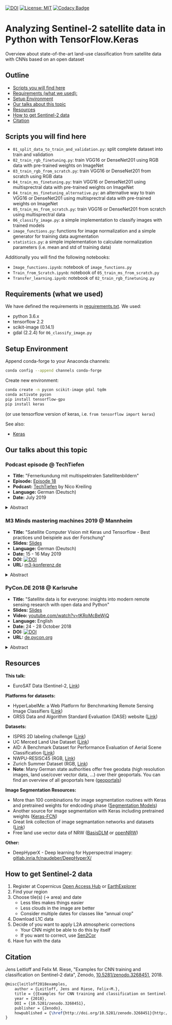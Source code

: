[![DOI](https://zenodo.org/badge/DOI/10.5281/zenodo.3268451.svg)](https://doi.org/10.5281/zenodo.3268451)
[![License: MIT](https://img.shields.io/badge/License-MIT-yellow.svg)](LICENSE)
[![Codacy Badge](https://api.codacy.com/project/badge/Grade/a6b8568aab8c4c319a4f58d84cccf7c0)](https://www.codacy.com/manual/jensleitloff/CNN-Sentinel?utm_source=github.com&amp;utm_medium=referral&amp;utm_content=jensleitloff/CNN-Sentinel&amp;utm_campaign=Badge_Grade)

# Analyzing Sentinel-2 satellite data in Python with TensorFlow.Keras

Overview about state-of-the-art land-use classification from satellite data
with CNNs based on an open dataset

## Outline

* [Scripts you will find here](#scripts-you-will-find-here)
* [Requirements (what we used):](#requirements--what-we-used--)
* [Setup Environment](#setup-environment)
* [Our talks about this topic](#our-talks-about-this-topic)
* [Resources](#resources)
* [How to get Sentinel-2 data](#how-to-get-sentinel-2-data)
* [Citation](#citation)

## Scripts you will find here

* `01_split_data_to_train_and_validation.py`: split complete dataset into train
  and validation
* `02_train_rgb_finetuning.py`: train VGG16 or DenseNet201 using RGB data with
  pre-trained weights on ImageNet
* `03_train_rgb_from_scratch.py`: train VGG16 or DenseNet201 from scratch using
  RGB data
* `04_train_ms_finetuning.py`: train VGG16 or DenseNet201 using multisprectral
  data with pre-trained weights on ImageNet
* `04_train_ms_finetuning_alternative.py`: an alternative way to train VGG16 or
  DenseNet201 using multisprectral data with pre-trained weights on ImageNet
* `05_train_ms_from_scratch.py`: train VGG16 or DenseNet201 from scratch using
  multisprectral data
* `06_classify_image.py`: a simple implementation to classify images with
  trained models
* `image_functions.py`: functions for image normalization and a simple
  generator for training data augmentation
* `statistics.py`: a simple implementation to calculate normalization
  parameters (i.e. mean and std of training data)

Additionally you will find the following notebooks:

* `Image_functions.ipynb`: notebook of `image_functions.py`
* `Train_from_Scratch.ipynb`: notebook of `05_train_ms_from_scratch.py`
* `Transfer_learning.ipynb`: notebook of `02_train_rgb_finetuning.py`

## Requirements (what we used)

We have defined the requirements in [requirements.txt](requirements.txt).
We used:

* python 3.6.x
* tensorflow 2.2
* scikit-image (0.14.1)
* gdal (2.2.4) for `06_classify_image.py`

## Setup Environment

Append conda-forge to your Anaconda channels:

```bash
conda config --append channels conda-forge
```

Create new environment:

```bash
conda create -n pycon scikit-image gdal tqdm
conda activate pycon
pip install tensorflow-gpu
pip install keras
```

(or use tensorflow version of keras, i.e. `from tensorflow import keras`)

See also:

* [Keras](https://keras.io/)

## Our talks about this topic

### Podcast episode @ TechTiefen

* **Title:** "Fernerkundung mit multispektralen Satellitenbildern"
* **Episode:** [Episode 18](https://techtiefen.de/18-fernerkundung-mit-multispektralen-satellitenbildern/)
* **Podcast:** [TechTiefen](https://techtiefen.de) by Nico Kreiling
* **Language:** German (Deutsch)
* **Date:** July 2019

<details><summary>Abstract</summary>
 Jens Leitloff und Felix Riese berichten in Folge 18 von ihrer Forschung am “Institut für Photogrammetrie und Fernerkundung” des Karlsruher Instituts für Technologie. Mit der Bestrebung Nachhaltigkeit zu stärken erforschen die beiden etwa Verfahren, um Wasserqualität anhand von Satellitenaufnahmen zu bewerten oder die Nutzung landwirtschaftlicher Flächen zu kartografieren. Hierfür kommen unterschiedlichste Verfahren zum Einsatz wie Radaraufnahmen oder multispektrale Bilderdaten, die mehr als die drei von Menschen wahrnehmbaren Farbkanäle erfassen. Außerdem geht es um Drohnen, Satelliten und zahlreiche ML-Verfahren wie Transfer- und Aktive Learning. Persönliche Erfahrungen von Jens und Felix im Umgang mit unterschiedlichen Datenmengen runden eine thematisch Breite und anschauliche Folge ab.
</details>

### M3 Minds mastering machines 2019 @ Mannheim

* **Title:** "Satellite Computer Vision mit Keras und Tensorflow - Best practices und beispiele aus der Forschung"
* **Slides:** [Slides](slides/M3-2019_RieseLeitloff_SatelliteCV.pdf)
* **Language:** German (Deutsch)
* **Date:** 15 - 16 May 2019
* **DOI:** [![DOI](https://zenodo.org/badge/DOI/10.5281/zenodo.4056744.svg)](https://doi.org/10.5281/zenodo.4056744)
* **URL:** [m3-konferenz.de](https://m3-konferenz.de/2019/)

<details><summary>Abstract</summary>
> Im Forschungsfeld des Maschinellen Lernens werden zunehmend leicht zugängliche Framework wie Keras, Tensorflow oder Pytorch verwendet. Hierdurch ist ein Austausch und die Wiederverwendung bestehender (trainierter) neuronaler Netze möglich.
>
> Wir am Institut für Photogrammetrie und Fernerkundung (IPF) des Karlsruher Institut für Technologie (KIT) beschäftigen uns unter anderem mit der Analyse von optischen Satellitendaten. Satellitenprogramme wie Sentinel-2 von Copernicus liefern wöchentliche, weltweite und dabei frei zugängliche multispektrale Bilder, die eine Vielzahl neuartiger Anwendungen ermöglichen. Wir nehmen das zum Anlass, eine interaktive Einführung in die Auswertung dieser Satellitendaten mit Learnings aus unserer täglichen Forschung zu geben. Wir sprechen unter anderem über die folgenden Themen:
>
> * Einfacher Umgang mit georeferenzierten Bilddaten
> * Einführung in Learning-From-Scratch und Transfer Learning mit Keras
> * Anpassung von fertigen Netzen an neue Eingangsdaten (RGB → multispektral)
> * Anschauliche Interpretation von Klassifikationsergebnissen
> * Best Practices aus unserer Forschung, die die Arbeit mit Neuronalen Netzen wesentlich vereinfachen und beschleunigen
> * Code und Daten für die ersten Schritte mit CNNs mit Keras in Python, welche in einem GitHub Repository zur Verfügung gestellt werden
</details>

### PyCon.DE 2018 @ Karlsruhe

* **Title:** "Satellite data is for everyone: insights into modern remote sensing research with open data and Python"
* **Slides:** [Slides](slides/PyCon2018_LeitloffRiese_SatelliteData.pdf)
* **Video:** [youtube.com/watch?v=tKRoMcBeWjQ](https://www.youtube.com/watch?v=tKRoMcBeWjQ)
* **Language:** English
* **Date:** 24 - 28 October 2018
* **DOI:** [![DOI](https://zenodo.org/badge/DOI/10.5281/zenodo.4056516.svg)](https://doi.org/10.5281/zenodo.4056516)
* **URL:** [de.pycon.org](https://de.pycon.org)

<details><summary>Abstract</summary>
> The largest earth observation programme Copernicus (http://copernicus.eu) makes it possible to perform terrestrial observations providing data for all kinds of purposes. One important objective is to monitor the land-use and land-cover changes with the Sentinel-2 satellite mission. These satellites measure the sun reflectance on the earth surface with multispectral cameras (13 channels between 440 nm to 2190 nm). Machine learning techniques like convolutional neural networks (CNN) are able to learn the link between the satellite image (spectrum) and the ground truth (land use class). In this talk, we give an overview about the state-of-the-art land-use classification with CNNs based on an open dataset.
>
> We use different out-of-box CNNs for the Keras deep learning library (https://keras.io/). All networks are either included in Keras itself or are available from Github repositories. We show the process of transfer learning for the RGB datasets. Furthermore, the minimal changes required to apply commonly used CNNs to multispectral data are demonstrated. Thus, the interested audience will be able to perform their own classification of remote sensing data within a very short time. Results of different network structures are visually compared. Especially the differences of transfer learning and learning from scratch are demonstrated. This also includes the amount of necessary training epochs, progress of training and validation error and visual comparison of the results of the trained networks. Finally, we give a quick overview about the current research topics including recurrent neural networks for spatio-temporal land-use classification and further applications of multi- and hyperspectral data, e.g. for the estimation of water parameters and soil characteristics.
</details>

## Resources

**This talk:**

* EuroSAT Data (Sentinel-2, [Link](http://madm.dfki.de/downloads))

**Platforms for datasets:**

* HyperLabelMe: a Web Platform for Benchmarking Remote Sensing Image Classifiers ([Link](http://hyperlabelme.uv.es/))
* GRSS Data and Algorithm Standard Evaluation (DASE) website ([Link](http://dase.ticinumaerospace.com/))

**Datasets:**

* ISPRS 2D labeling challenge ([Link](http://www2.isprs.org/commissions/comm3/wg4/semantic-labeling.html))
* UC Merced Land Use Dataset ([Link](http://weegee.vision.ucmerced.edu/datasets/landuse.html))
* AID: A Benchmark Dataset for Performance Evaluation of Aerial Scene Classification ([Link](https://captain-whu.github.io/AID/))
* NWPU-RESISC45 (RGB, [Link](http://www.escience.cn/people/JunweiHan/NWPU-RESISC45.html))
* Zurich Summer Dataset (RGB, [Link](https://sites.google.com/site/michelevolpiresearch/data/zurich-dataset))
* **Note**: Many German state authorities offer free geodata (high resolution images, land use/cover vector data, ...) over their geoportals. You can find an overview of all geoportals here ([geoportals](https://www.geoportal.nrw/geoportale_bundeslaender_nachbarstaaten))

**Image Segmentation Resources:**

* More than 100 combinations for image segmentation routines with Keras and pretrained weights for endcoding phase ([Segmentation Models](https://github.com/qubvel/segmentation_models))
* Another source for image segmentation with Keras including pretrained weights ([Keras-FCN](https://github.com/aurora95/Keras-FCN))
* Great link collection of image segmantation networks and datasets ([Link](https://github.com/mrgloom/awesome-semantic-segmentation))
* Free land use vector data of NRW ([BasisDLM](https://www.bezreg-koeln.nrw.de/brk_internet/geobasis/landschaftsmodelle/basis_dlm/index.html) or [openNRW](https://open.nrw/en/node/154))

**Other:**

* DeepHyperX - Deep learning for Hyperspectral imagery: [gitlab.inria.fr/naudeber/DeepHyperX/](https://gitlab.inria.fr/naudeber/DeepHyperX/)

## How to get Sentinel-2 data

1. Register at Copernicus [Open Access Hub](https://scihub.copernicus.eu/dhus/#/home) or [EarthExplorer](https://earthexplorer.usgs.gov/)
2. Find your region
3. Choose tile(s) (→ area) and date
    * Less tiles makes things easier
    * Less clouds in the image are better
    * Consider multiple dates for classes like “annual crop”
4. Download L1C data
5. Decide of you want to apply L2A atmospheric corrections
    * Your CNN might be able to do this by itself
    * If you want to correct, use [Sen2Cor](http://step.esa.int/main/third-party-plugins-2/sen2cor/)
6. Have fun with the data

## Citation

Jens Leitloff and Felix M. Riese, "Examples for CNN training and classification on Sentinel-2 data", Zenodo, [10.5281/zenodo.3268451](http://doi.org/10.5281/zenodo.3268451), 2018.

```tex
@misc{leitloff2018examples,
    author = {Leitloff, Jens and Riese, Felix~M.},
    title = {{Examples for CNN training and classification on Sentinel-2 data}},
    year = {2018},
    DOI = {10.5281/zenodo.3268451},
    publisher = {Zenodo},
    howpublished = {\href{http://doi.org/10.5281/zenodo.3268451}{http://doi.org/10.5281/zenodo.3268451}}
}
```
